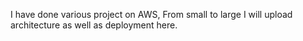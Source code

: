 I have done various project on AWS, From small to large I will upload architecture as well as deployment here.

